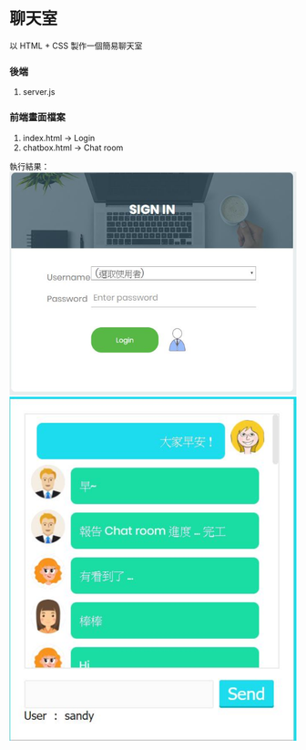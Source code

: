 # 聊天室
以 HTML + CSS 製作一個簡易聊天室

### 後端
1. server.js

### 前端畫面檔案
1. index.html -> Login
2. chatbox.html -> Chat room

執行結果：
 ![Login](/chat_server_client/public/img/login.JPG)
 ![Chat Box](/chat_server_client/public/img/chatbox.JPG)
